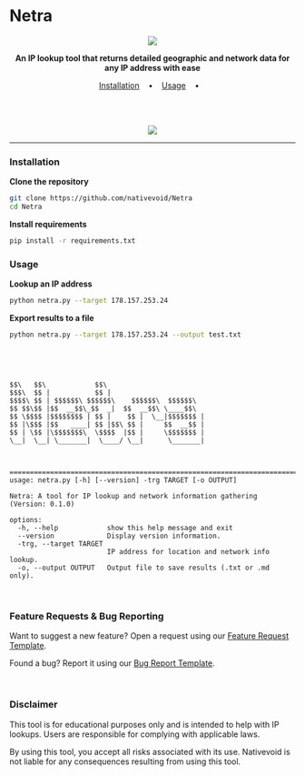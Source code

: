 # Netra

<p align="center">
  <img src="/docs/images/netra-logo.png">
</p>

<p align="center">
  <b>An IP lookup tool that returns detailed geographic and network data for any IP address with ease</b>
</p>

<p align="center">
  <a href="#installation">Installation</a>
  &nbsp;&nbsp;&nbsp;•&nbsp;&nbsp;&nbsp;
  <a href="#usage">Usage</a>
  &nbsp;&nbsp;&nbsp;•&nbsp;&nbsp;&nbsp;
</p>

<br><br>


<p align="center">
  <img src="/docs/images/demo.png">


---

### Installation

**Clone the repository**

```bash
git clone https://github.com/nativevoid/Netra
cd Netra
```

**Install requirements**

```bash
pip install -r requirements.txt
```

### Usage

**Lookup an IP address**

```bash
python netra.py --target 178.157.253.24
```

**Export results to a file**

```bash
python netra.py --target 178.157.253.24 --output test.txt
```

&nbsp;
```console


$$\   $$\            $$\
$$$\  $$ |           $$ |
$$$$\ $$ | $$$$$$\ $$$$$$\    $$$$$$\  $$$$$$\
$$ $$\$$ |$$  __$$\_$$  _|  $$  __$$\ \____$$\
$$ \$$$$ |$$$$$$$$ | $$ |    $$ |  \__|$$$$$$$ |
$$ |\$$$ |$$   ____| $$ |$$\ $$ |     $$  __$$ |
$$ | \$$ |\$$$$$$$\  \$$$$  |$$ |     \$$$$$$$ |
\__|  \__| \_______|  \____/ \__|      \_______|



===============================================================================================
usage: netra.py [-h] [--version] -trg TARGET [-o OUTPUT]

Netra: A tool for IP lookup and network information gathering (Version: 0.1.0)

options:
  -h, --help            show this help message and exit
  --version             Display version information.
  -trg, --target TARGET
                        IP address for location and network info lookup.
  -o, --output OUTPUT   Output file to save results (.txt or .md only).
```

<br>

### Feature Requests & Bug Reporting

Want to suggest a new feature? Open a request using our [Feature Request Template](../.github/ISSUE_TEMPLATE/feature-request.yaml).

Found a bug? Report it using our [Bug Report Template](../.github/ISSUE_TEMPLATE/bug-report.yaml).

<br>

### Disclaimer

This tool is for educational purposes only and is intended to help with IP lookups. Users are responsible for complying with applicable laws.

By using this tool, you accept all risks associated with its use. Nativevoid is not liable for any consequences resulting from using this tool.


